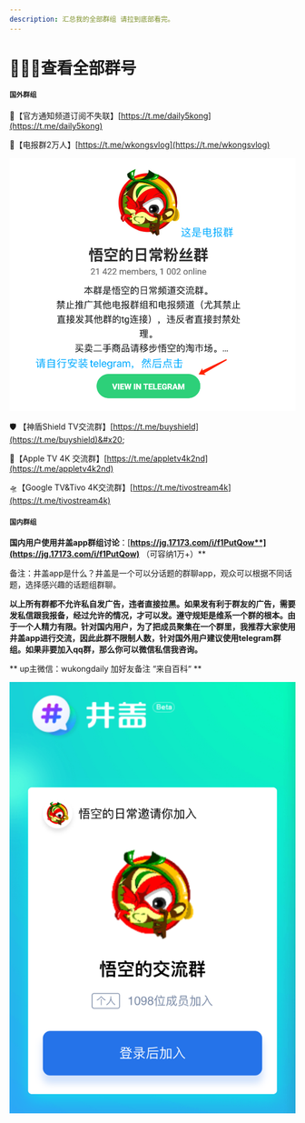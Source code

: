 ```yaml
---
description: 汇总我的全部群组 请拉到底部看完。
---
```


# 👩‍👩‍👧查看全部群号

#### **`国外群组`**

🦊【官方通知频道订阅不失联】[https://t.me/daily5kong](https://t.me/daily5kong)

🦊【电报群2万人】[https://t.me/wkongsvlog](https://t.me/wkongsvlog)

![](.gitbook/assets/dian-bao-.png)

🛡 【神盾Shield TV交流群】[https://t.me/buyshield](https://t.me/buyshield)&#x20;

🍎【Apple TV 4K 交流群】[https://t.me/appletv4k2nd](https://t.me/appletv4k2nd)

🛸【Google TV\&Tivo 4K交流群】[https://t.me/tivostream4k](https://t.me/tivostream4k)

#### `国内群组`

**国内用户使用井盖app群组讨论**：[**https://jg.17173.com/i/f1PutQow**](https://jg.17173.com/i/f1PutQow)**   （可容纳1万+）**

备注：井盖app是什么？井盖是一个可以分话题的群聊app，观众可以根据不同话题，选择感兴趣的话题组群聊。

**以上所有群都不允许私自发广告，违者直接拉黑。如果发有利于群友的广告，需要发私信跟我报备，经过允许的情况，才可以发。遵守规矩是维系一个群的根本。由于一个人精力有限。针对国内用户，为了把成员聚集在一个群里，我推荐大家使用井盖app进行交流，因此此群不限制人数，针对国外用户建议使用telegram群组。如果非要加入qq群，那么你可以微信私信我咨询。**

** up主微信：wukongdaily  加好友备注 “来自百科“ **

![](.gitbook/assets/jie-ping-20210810-xia-wu-5.56.57.png)
